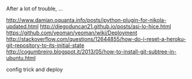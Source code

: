 <!-- 
.. link: 
.. description: blogging, code, ipython, Nikola, Git, GitHub
.. tags: draft
.. date: 2013/08/18 01:29:57
.. title: Blogging with Nikola + Ipython + Git(Hub)
.. slug: blogging-with-nikola-ipython-github
-->


After a lot of trouble, ...

http://www.damian.oquanta.info/posts/ipython-plugin-for-nikola-updated.html
http://diegoduncan21.github.io/posts/asi-lo-hice.html
https://github.com/yeoman/yeoman/wiki/Deployment
http://stackoverflow.com/questions/12644855/how-do-i-reset-a-heroku-git-repository-to-its-initial-state
http://cogumbreiro.blogspot.it/2013/05/how-to-install-git-subtree-in-ubuntu.html

config trick and deploy



